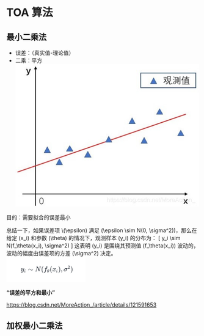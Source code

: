 # TOA  算法  

##  最小二乘法  
- 误差：（真实值-理论值）  
- 二乘：平方  
![](./picture/1_1.jpeg)  

目的：需要拟合的误差最小  

总结一下，如果误差项 \\(\epsilon\) 满足 \(\epsilon \sim N(0, \sigma^2)\)，那么在给定 \(x_i\) 和参数 \(\theta\) 的情况下，观测样本 \(y_i\) 的分布为：
\[ y_i \sim N(f_\theta(x_i), \sigma^2) \]
这表明 \(y_i\) 是围绕其预测值 \(f_\theta(x_i)\) 波动的，波动的幅度由误差项的方差 \(\sigma^2\) 决定。  
![](./picture/1_2.png)

**“误差的平方和最小”**  


https://blog.csdn.net/MoreAction_/article/details/121591653
## 加权最小二乘法  

